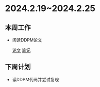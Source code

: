 # 2024.2.19~2024.2.25
## 本周工作
- 阅读DDPM论文
  
  [论文](DDPM.pdf)
  [笔记](Denoising%20Diffusion%20Probabilistic%20Models.pdf)
## 下周计划
- 读DDPM代码并尝试复现